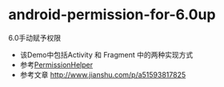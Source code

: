 # android-permission-for-6.0up
6.0手动赋予权限
- 该Demo中包括Activity 和 Fragment 中的两种实现方式
- 参考[PermissionHelper](https://github.com/k0shk0sh/PermissionHelper)
- 参考文章 http://www.jianshu.com/p/a51593817825

